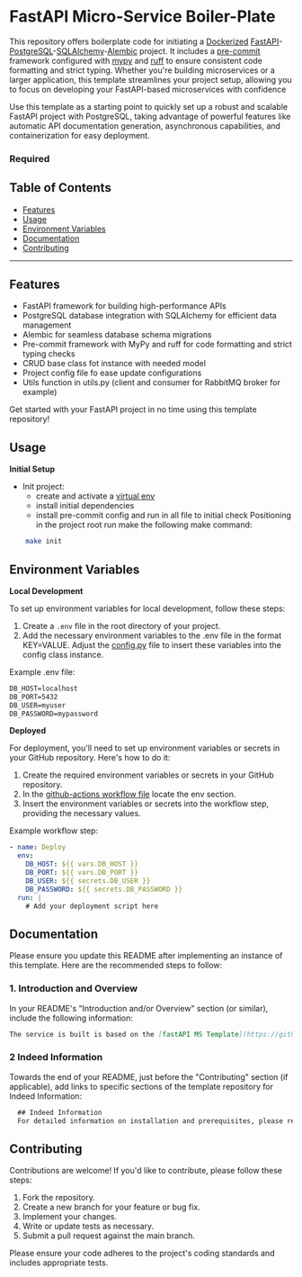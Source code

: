# FastAPI Micro-Service Boiler-Plate

This repository offers boilerplate code for initiating a [Dockerized](https://www.docker.com/)  [FastAPI](https://fastapi.tiangolo.com/)-[PostgreSQL](https://www.postgresql.org/?&)-[SQLAlchemy](https://www.sqlalchemy.org/)-[Alembic](https://alembic.sqlalchemy.org/en/latest/) project. It includes a [pre-commit](https://pre-commit.com/) framework configured with [mypy](https://mypy.readthedocs.io/en/stable/index.html) and [ruff](https://beta.ruff.rs/docs/) to ensure consistent code formatting and strict typing. Whether you're building microservices or a larger application, this template streamlines your project setup, allowing you to focus on developing your FastAPI-based microservices with confidence

Use this template as a starting point to quickly set up a robust and scalable FastAPI project with PostgreSQL, taking advantage of powerful features like automatic API documentation generation, asynchronous capabilities, and containerization for easy deployment.

### Required


## Table of Contents
- [Features](#features)
- [Usage](#usage)
- [Environment Variables](#environment-variables)
- [Documentation](#documentation)
- [Contributing](#contributing)
---


## Features
- FastAPI framework for building high-performance APIs
- PostgreSQL database integration with SQLAlchemy for efficient data management
- Alembic for seamless database schema migrations
- Pre-commit framework with MyPy and ruff for code formatting and strict typing checks
- CRUD base class fot instance with needed model
- Project config file fo ease update configurations
- Utils function in utils.py (client and consumer for RabbitMQ broker for example)


Get started with your FastAPI project in no time using this template repository!


## Usage
**Initial Setup**

- Init project:
    - create and activate a [virtual env](https://docs.python.org/3/library/venv.html#module-venv)
    - install initial dependencies
    - install pre-commit config and run in all file to initial check
Positioning in the project root run make the following make command:
```sh
    make init
```
## Environment Variables
**Local Development**

To set up environment variables for local development, follow these steps:

1. Create a `.env` file in the root directory of your project.
2. Add the necessary environment variables to the .env file in the format KEY=VALUE. Adjust the [config.py](config.py) file to insert these variables into the config class instance.

Example .env file:
```txt
DB_HOST=localhost
DB_PORT=5432
DB_USER=myuser
DB_PASSWORD=mypassword
```

**Deployed**

For deployment, you'll need to set up environment variables or secrets in your GitHub repository. Here's how to do it:

1. Create the required environment variables or secrets in your GitHub repository.
2. In the [github-actions workflow file](.github/workflows/deploy_dev.yml) locate the env section.
3. Insert the environment variables or secrets into the workflow step, providing the necessary values.

Example workflow step:
```yaml
- name: Deploy
  env:
    DB_HOST: ${{ vars.DB_HOST }}
    DB_PORT: ${{ vars.DB_PORT }}
    DB_USER: ${{ secrets.DB_USER }}
    DB_PASSWORD: ${{ secrets.DB_PASSWORD }}
  run: |
    # Add your deployment script here
```
## Documentation
Please ensure you update this README after implementing an instance of this template. Here are the recommended steps to follow:
### 1. Introduction and Overview

In your README's "Introduction and/or Overview" section (or similar), include the following information:

```markdown
The service is built is based on the [fastAPI MS Template](https://github.com/ferdinandbracho/bp_fastAPI-sqlalchemy-alembic-docker). For comprehensive technical details, instructions on how to run, deploy, and any other related considerations, please refer to the documentation provided in the [template repository](https://github.com/ferdinandbracho/bp_fastAPI-sqlalchemy-alembic-docker).
```
### 2 Indeed Information

Towards the end of your README, just before the "Contributing" section (if applicable), add links to specific sections of the template repository for Indeed Information:

```markdown
  ## Indeed Information
  For detailed information on installation and prerequisites, please refer to the [template repository](https://github.com/ferdinandbracho/bp_fastAPI-sqlalchemy-alembic-docker).
```

## **Contributing**

Contributions are welcome! If you'd like to contribute, please follow these steps:

1. Fork the repository.
2. Create a new branch for your feature or bug fix.
3. Implement your changes.
4. Write or update tests as necessary.
5. Submit a pull request against the main branch.

Please ensure your code adheres to the project's coding standards and includes appropriate tests.
